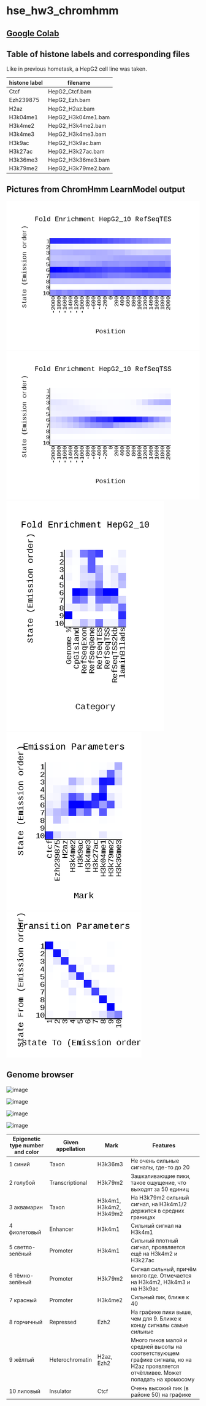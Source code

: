 # hse_hw3_chromhmm

## [Google Colab](https://colab.research.google.com/drive/1KsgIrD3Rdr47IQiBGiGNU5J3NEbHM8pG?usp=sharing)

## Table of histone labels and corresponding files

Like in previous hometask, a HepG2 cell line was taken.

| histone label | filename |
|---|---|
| Ctcf | HepG2_Ctcf.bam |
| Ezh239875 | HepG2_Ezh.bam |
| H2az | HepG2_H2az.bam |
| H3k04me1 | HepG2_H3k04me1.bam |
| H3k4me2 | HepG2_H3k4me2.bam |
| H3k4me3 | HepG2_H3k4me3.bam |
| H3k9ac | HepG2_H3k9ac.bam |
| H3k27ac | HepG2_H3k27ac.bam |
| H3k36me3 | HepG2_H3k36me3.bam |
| H3k79me2 | HepG2_H3k79me2.bam |

## Pictures from ChromHmm LearnModel output

![image](pics/HepG2_10_RefSeqTES_neighborhood.png)
![image](pics/HepG2_10_RefSeqTSS_neighborhood.png)
![image](pics/HepG2_10_overlap.png)
![image](pics/emissions_10.png)
![image](pics/transitions_10.png)

## Genome browser

![image](https://user-images.githubusercontent.com/86663451/160263260-f2f8f4c3-a114-4e4e-b05a-a5d516320b4f.png)

![image](https://user-images.githubusercontent.com/86663451/160263281-ea60cd66-a077-4df4-986e-dde642de59e8.png)

![image](https://user-images.githubusercontent.com/86663451/160263372-d6b7aee1-1600-4efe-9a1c-e671745c5e80.png)

![image](https://user-images.githubusercontent.com/86663451/160297305-672c806c-48a5-43f6-8617-9acf172993bc.png)

| Epigenetic type number and color | Given appellation | Mark | Features | 
| --- | --- | --- | --- | 
| 1 синий | Taxon | H3k36m3 | Не очень сильные сигналы, где-то до 20 |
| 2 голубой | Transcriptional | H3k79m2 | Зашкаливающие пики, такое ощущение, что выходят за 50 единиц | 
| 3 аквамарин | Taxon |  H3k4m1, H3k4m2, H3k49m2 | На H3k79m2 сильный сигнал, на H3k4m1/2 держится в средних границах | 
| 4 фиолетовый | Enhancer | H3k4m1 | Сильный сигнал на H3k4m1 | 
| 5 светло-зелёный | Promoter | H3k4m1 | Сильный плотный сигнал, проявляется ещё на H3k4m2 и H3k27ac |
| 6 тёмно-зелёный | Promoter | H3k79m2 | Сигнал сильный, причём много где. Отмечается на H3k4m2, H3k4m3 и на H3k9ac |
| 7 красный | Promoter | H3k4me2 | Сильный пик, ближе к 40 | 
| 8 горчичный | Repressed | Ezh2 | На графике пики выше, чем для 9. Ближе к концу сигналы самые сильные | 
| 9 жёлтый | Heterochromatin | H2az, Ezh2 | Много пиков малой и средней высоты на соответствующем графике сигнала, но на H2az проявляется отчётливее. Может попадать на хромосому | 
| 10 лиловый | Insulator | Ctcf | Очень высокий пик (в районе 50) на графике |
